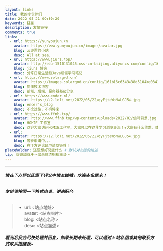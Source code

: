 ```yaml
---
layout: links
title: 我的小伙伴们
date: 2022-05-21 09:30:20
keywords: 链接
description: 友情链接
comments: true
links:
  - url: https://yunyoujun.cn
    avatar: https://www.yunyoujun.cn/images/avatar.jpg
    blog: 云游君的小站
    desc: All at sea.
  - url: https://www.jiurs.top/
    avatar: http://edu-1510131045.oss-cn-beijing.aliyuncs.com/config/16b6b1b3f501e0cf052470dce56457d5.ico
    blog: jiurs 博客
    desc: 分享日常生活和Java后端学习笔记
  - url: https://www.solargod.cn/
    avatar: https://images.solargod.cn/config/161b16c6343438d5104be03415215c65.svg
    blog: 斜阳技术博客
    desc: 前端、后端、服务器基础分享
  - url: https://www.ender.ml/
    avatar: https://s2.loli.net/2022/05/22/qyFjteWoNwLGJ54.jpg
    blog: ender's_blog
    desc: 不念过往，不惧将来
  - url: https://www.ffnb.top/
    avatar: http://www.ffnb.top/wp-content/uploads/2022/02/仙鸣背景.jpg
    blog: HOMIE 工作室
    desc: 欢迎大家访问HOMIE工作室，大家可以在这里学习浏览交流！★大家有什么需求、或者是更好的意见可以加我QQ联系推荐~
  - url:
    avatar: https://s2.loli.net/2022/05/22/qyFjteWoNwLGJ54.jpg
    blog: 等待申请中。。。
    desc: 在下方评论区申请友链哦！
placeholder: 还没想好说些什么 # 默认对友链的描述
tip: 友链加载中～如失败请刷新重试～
---
```


---

###### **请在下方评论区留下评论申请友链哦，欢迎各位到来！**

###### **友链请按照一下格式申请，谢谢配合**

> - url: <站点地址>  
>   avatar: <站点图片>  
>   blog: <站点名称>  
>   desc: <站点描述>

###### **看到后我会尽快处理并回复，如果长期未处理，可以通过 b 站私信或其他联系方式联系提醒我~**
